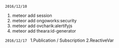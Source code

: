 ``` 2016/12/10 ```
1. meteor add session
2. meteor add ongoworks:security
3. meteor add ovcharik:alertifyjs
4. meteor add theara:id-generator

```2016/12/17 ```
1.Publication / Subscription
2.ReactiveVar

